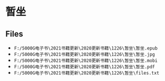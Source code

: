 # 暂坐

## Files

- `F:/5000G电子书\2021书籍更新\2020更新书籍\1226\暂坐\暂坐.epub`
- `F:/5000G电子书\2021书籍更新\2020更新书籍\1226\暂坐\暂坐.jpg`
- `F:/5000G电子书\2021书籍更新\2020更新书籍\1226\暂坐\暂坐.mobi`
- `F:/5000G电子书\2021书籍更新\2020更新书籍\1226\暂坐\暂坐.pdf`
- `F:/5000G电子书\2021书籍更新\2020更新书籍\1226\暂坐\files.txt`
